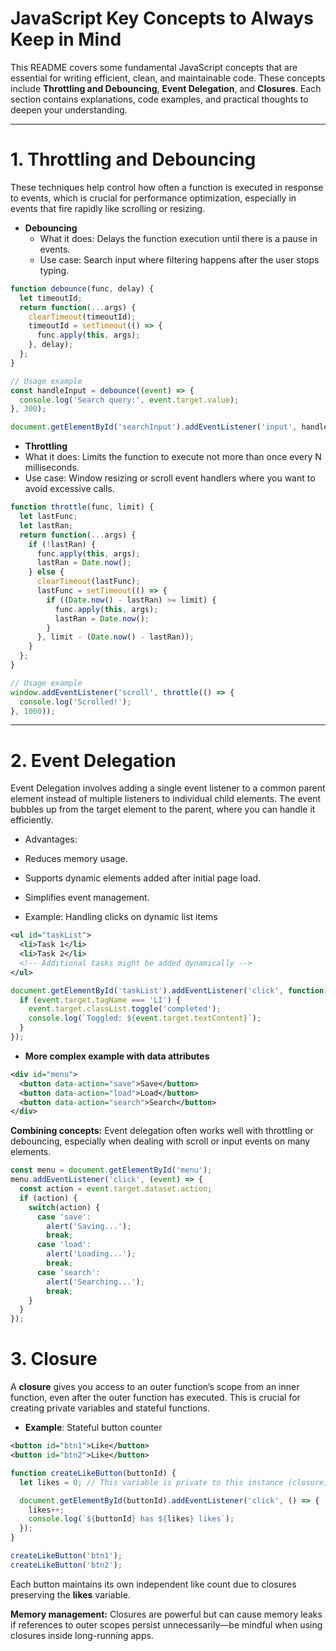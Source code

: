 # JavaScript Key Concepts to Always Keep in Mind

This README covers some fundamental JavaScript concepts that are essential for writing efficient, clean, and maintainable code. These concepts include **Throttling and Debouncing**, **Event Delegation**, and **Closures**. Each section contains explanations, code examples, and practical thoughts to deepen your understanding.

***

# 1. Throttling and Debouncing

These techniques help control how often a function is executed in response to events, which is crucial for performance optimization, especially in events that fire rapidly like scrolling or resizing.

* **Debouncing**
  * What it does: Delays the function execution until there is a pause in events.
  * Use case: Search input where filtering happens after the user stops typing.

``` javascript
function debounce(func, delay) {
  let timeoutId;
  return function(...args) {
    clearTimeout(timeoutId);
    timeoutId = setTimeout(() => {
      func.apply(this, args);
    }, delay);
  };
}

// Usage example
const handleInput = debounce((event) => {
  console.log('Search query:', event.target.value);
}, 300);

document.getElementById('searchInput').addEventListener('input', handleInput);
```


* **Throttling**
* What it does: Limits the function to execute not more than once every N milliseconds.
* Use case: Window resizing or scroll event handlers where you want to avoid excessive calls.

``` javascript
function throttle(func, limit) {
  let lastFunc;
  let lastRan;
  return function(...args) {
    if (!lastRan) {
      func.apply(this, args);
      lastRan = Date.now();
    } else {
      clearTimeout(lastFunc);
      lastFunc = setTimeout(() => {
        if ((Date.now() - lastRan) >= limit) {
          func.apply(this, args);
          lastRan = Date.now();
        }
      }, limit - (Date.now() - lastRan));
    }
  };
}

// Usage example
window.addEventListener('scroll', throttle(() => {
  console.log('Scrolled!');
}, 1000));

```


***

# 2. Event Delegation

Event Delegation involves adding a single event listener to a common parent element instead of multiple listeners to individual child elements. The event bubbles up from the target element to the parent, where you can handle it efficiently.

* Advantages:
* Reduces memory usage.
* Supports dynamic elements added after initial page load.
* Simplifies event management.

* Example: Handling clicks on dynamic list items

``` xml
<ul id="taskList">
  <li>Task 1</li>
  <li>Task 2</li>
  <!-- Additional tasks might be added dynamically -->
</ul>
```

``` javascript
document.getElementById('taskList').addEventListener('click', function(event) {
  if (event.target.tagName === 'LI') {
    event.target.classList.toggle('completed');
    console.log(`Toggled: ${event.target.textContent}`);
  }
});
```
* **More complex example with data attributes**

``` xml
<div id="menu">
  <button data-action="save">Save</button>
  <button data-action="load">Load</button>
  <button data-action="search">Search</button>
</div>
```

**Combining concepts:** Event delegation often works well with throttling or debouncing, especially when dealing with scroll or input events on many elements.

```javascript
const menu = document.getElementById('menu');
menu.addEventListener('click', (event) => {
  const action = event.target.dataset.action;
  if (action) {
    switch(action) {
      case 'save':
        alert('Saving...');
        break;
      case 'load':
        alert('Loading...');
        break;
      case 'search':
        alert('Searching...');
        break;
    }
  }
});
```

# 3. Closure

A **closure** gives you access to an outer function’s scope from an inner function, even after the outer function has executed. This is crucial for creating private variables and stateful functions.

* **Example**: Stateful button counter
  

```xml
<button id="btn1">Like</button>
<button id="btn2">Like</button>
```

```javascript
function createLikeButton(buttonId) {
  let likes = 0; // This variable is private to this instance (closure)

  document.getElementById(buttonId).addEventListener('click', () => {
    likes++;
    console.log(`${buttonId} has ${likes} likes`);
  });
}

createLikeButton('btn1');
createLikeButton('btn2');
```

Each button maintains its own independent like count due to closures preserving the **likes** variable.

**Memory management:** Closures are powerful but can cause memory leaks if references to outer scopes persist unnecessarily—be mindful when using closures inside long-running apps.